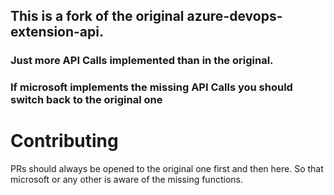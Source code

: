 ## This is a fork of the original azure-devops-extension-api. 
### Just more API Calls implemented than in the original.
### If microsoft implements the missing API Calls you should switch back to the original one

# Contributing

PRs should always be opened to the original one first and then here. So that microsoft or any other is aware of the missing functions. 
